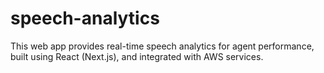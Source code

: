 # speech-analytics
This web app provides real-time speech analytics for agent performance, built using React (Next.js), and integrated with AWS services. 

